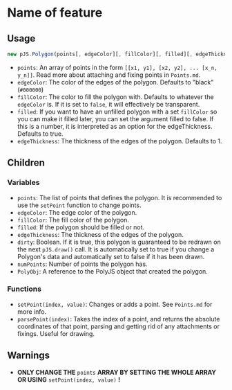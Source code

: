 # Name of feature

## Usage

```javascript
new pJS.Polygon(points[, edgeColor][, fillColor][, filled][, edgeThickness]);
```

- `points`: An array of points in the form `[[x1, y1], [x2, y2], ... [x_n, y_n]]`. Read more about attaching and fixing points in `Points.md`.
- `edgeColor`: The color of the edges of the polygon. Defaults to "black" (`#000000`)
- `fillColor`: The color to fill the polygon with. Defaults to whatever the `edgeColor` is. If it is set to `false`, it will effectively be transparent.
- `filled`: If you want to have an unfilled polygon with a set `fillColor` so you can make it filled later, you can set the argument filled to false. If this is a number, it is interpreted as an option for the edgeThickness. Defaults to true.
- `edgeThickness`: The thickness of the edges of the polygon. Defaults to 1.

## Children

### Variables

- `points`: The list of points that defines the polygon. It is recommended to use the `setPoint` function to change points.
- `edgeColor`: The edge color of the polygon.
- `fillColor`: The fill color of the polygon.
- `filled`: If the polygon should be filled or not.
- `edgeThickness`: The thickness of the edges of the polygon.
- `dirty`: Boolean. If it is true, this polygon is guaranteed to be redrawn on the next `pJS.draw()` call. It is automatically set to true if you change a Polygon's data and automatically set to false if it has been drawn.
- `numPoints`: Number of points the polygon has.
- `PolyObj`: A reference to the PolyJS object that created the polygon.

### Functions

- `setPoint(index, value)`: Changes or adds a point. See `Points.md` for more info.
- `parsePoint(index)`: Takes the index of a point, and returns the absolute coordinates of that point, parsing and getting rid of any attachments or fixings. Useful for drawing.

## Warnings

- **ONLY CHANGE THE** `points` **ARRAY BY SETTING THE WHOLE ARRAY OR USING** `setPoint(index, value)` **!**
